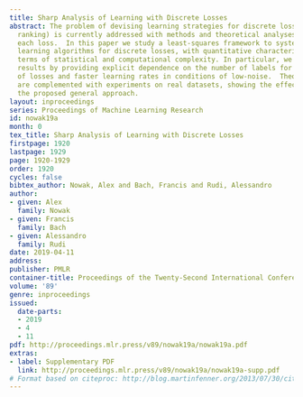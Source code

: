 ```yaml
---
title: Sharp Analysis of Learning with Discrete Losses
abstract: The problem of devising learning strategies for discrete losses (e.g., multilabeling,
  ranking) is currently addressed with methods and theoretical analyses ad-hoc for
  each loss.  In this paper we study a least-squares framework to systematically design
  learning algorithms for discrete losses, with quantitative characterizations in
  terms of statistical and computational complexity. In particular, we improve existing
  results by providing explicit dependence on the number of labels for a wide class
  of losses and faster learning rates in conditions of low-noise.  Theoretical results
  are complemented with experiments on real datasets, showing the effectiveness of
  the proposed general approach.
layout: inproceedings
series: Proceedings of Machine Learning Research
id: nowak19a
month: 0
tex_title: Sharp Analysis of Learning with Discrete Losses
firstpage: 1920
lastpage: 1929
page: 1920-1929
order: 1920
cycles: false
bibtex_author: Nowak, Alex and Bach, Francis and Rudi, Alessandro
author:
- given: Alex
  family: Nowak
- given: Francis
  family: Bach
- given: Alessandro
  family: Rudi
date: 2019-04-11
address: 
publisher: PMLR
container-title: Proceedings of the Twenty-Second International Conference on Artificial Intelligence and Statistics
volume: '89'
genre: inproceedings
issued:
  date-parts:
  - 2019
  - 4
  - 11
pdf: http://proceedings.mlr.press/v89/nowak19a/nowak19a.pdf
extras:
- label: Supplementary PDF
  link: http://proceedings.mlr.press/v89/nowak19a/nowak19a-supp.pdf
# Format based on citeproc: http://blog.martinfenner.org/2013/07/30/citeproc-yaml-for-bibliographies/
---
```

